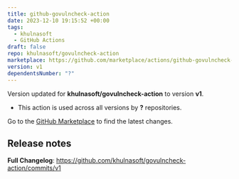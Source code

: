 ```yaml
---
title: github-govulncheck-action
date: 2023-12-10 19:15:52 +00:00
tags:
  - khulnasoft
  - GitHub Actions
draft: false
repo: khulnasoft/govulncheck-action
marketplace: https://github.com/marketplace/actions/github-govulncheck-action
version: v1
dependentsNumber: "?"
---
```



Version updated for **khulnasoft/govulncheck-action** to version **v1**.
- This action is used across all versions by **?** repositories.

Go to the [GitHub Marketplace](https://github.com/marketplace/actions/github-govulncheck-action) to find the latest changes.

## Release notes

**Full Changelog**: https://github.com/khulnasoft/govulncheck-action/commits/v1
